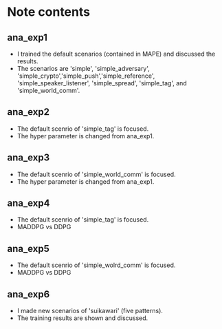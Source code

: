 # Note contents

## ana_exp1
- I trained the default scenarios (contained in MAPE) and discussed the results.
- The scenarios are 'simple', 'simple_adversary', 'simple_crypto','simple_push','simple_reference', 'simple_speaker_listener', 'simple_spread', 'simple_tag', and 'simple_world_comm'.

## ana_exp2
- The default scenrio of 'simple_tag' is focused.
- The hyper parameter is changed from ana_exp1.

## ana_exp3
- The default scenrio of 'simple_world_comm' is focused.
- The hyper parameter is changed from ana_exp1.

## ana_exp4
- The default scenrio of 'simple_tag' is focused.
- MADDPG vs DDPG

## ana_exp5
- The default scenrio of 'simple_wolrd_comm' is focused.
- MADDPG vs DDPG

## ana_exp6
- I made new scenarios of 'suikawari' (five patterns).
- The training results are shown and discussed.
